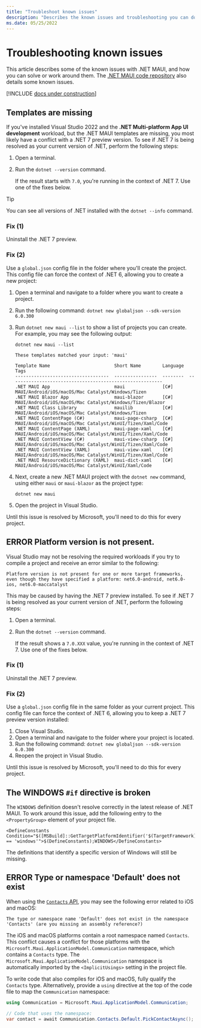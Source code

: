 ```yaml
---
title: "Troubleshoot known issues"
description: "Describes the known issues and troubleshooting you can do to resolve these issues for a .NET Multi-platform App UI (.NET MAUI) app."
ms.date: 05/25/2022
---
```


# Troubleshooting known issues

This article describes some of the known issues with .NET MAUI, and how you can solve or work around them. The [.NET MAUI code repository](https://github.com/dotnet/maui/wiki/Known-Issues) also details some known issues.

[!INCLUDE [docs under construction](~/includes/preview-note.md)]

## Templates are missing

If you've installed Visual Studio 2022 and the **.NET Multi-platform App UI development** workload, but the .NET MAUI templates are missing, you most likely have a conflict with a .NET 7 preview version. To see if .NET 7 is being resolved as your current version of .NET, perform the following steps:

01. Open a terminal.
01. Run the `dotnet --version` command.

    If the result starts with `7.0`, you're running in the context of .NET 7. Use one of the fixes below.

> [!TIP]
> You can see all versions of .NET installed with the `dotnet --info` command.

### Fix (1)

Uninstall the .NET 7 preview.

### Fix (2)

Use a `global.json` config file in the folder where you'll create the project. This config file can force the context of .NET 6, allowing you to create a new project:

01. Open a terminal and navigate to a folder where you want to create a project.
01. Run the following command: `dotnet new globaljson --sdk-version 6.0.300`
01. Run `dotnet new maui --list` to show a list of projects you can create. For example, you may see the following output:

    ```dotnetcli
    dotnet new maui --list
    
    These templates matched your input: 'maui'
    
    Template Name                        Short Name        Language  Tags
    -----------------------------------  ----------------  --------  ---------------------------------------------------------
    .NET MAUI App                        maui              [C#]      MAUI/Android/iOS/macOS/Mac Catalyst/Windows/Tizen
    .NET MAUI Blazor App                 maui-blazor       [C#]      MAUI/Android/iOS/macOS/Mac Catalyst/Windows/Tizen/Blazor
    .NET MAUI Class Library              mauilib           [C#]      MAUI/Android/iOS/macOS/Mac Catalyst/Windows/Tizen
    .NET MAUI ContentPage (C#)           maui-page-csharp  [C#]      MAUI/Android/iOS/macOS/Mac Catalyst/WinUI/Tizen/Xaml/Code
    .NET MAUI ContentPage (XAML)         maui-page-xaml    [C#]      MAUI/Android/iOS/macOS/Mac Catalyst/WinUI/Tizen/Xaml/Code
    .NET MAUI ContentView (C#)           maui-view-csharp  [C#]      MAUI/Android/iOS/macOS/Mac Catalyst/WinUI/Tizen/Xaml/Code
    .NET MAUI ContentView (XAML)         maui-view-xaml    [C#]      MAUI/Android/iOS/macOS/Mac Catalyst/WinUI/Tizen/Xaml/Code
    .NET MAUI ResourceDictionary (XAML)  maui-dict-xaml    [C#]      MAUI/Android/iOS/macOS/Mac Catalyst/WinUI/Xaml/Code
    ```

01. Next, create a new .NET MAUI project with the `dotnet new` command, using either `maui` or `maui-blazor` as the project type:

    ```dotnetcli
    dotnet new maui
    ```

01. Open the project in Visual Studio.

Until this issue is resolved by Microsoft, you'll need to do this for every project.

## ERROR Platform version is not present.

Visual Studio may not be resolving the required workloads if you try to compile a project and receive an error similar to the following:

```
Platform version is not present for one or more target frameworks, even though they have specified a platform: net6.0-android, net6.0-ios, net6.0-maccatalyst
```

This may be caused by having the .NET 7 preview installed. To see if .NET 7 is being resolved as your current version of .NET, perform the following steps:

01. Open a terminal.
01. Run the `dotnet --version` command.

    If the result shows a `7.0.XXX` value, you're running in the context of .NET 7. Use one of the fixes below.

### Fix (1)

Uninstall the .NET 7 preview.

### Fix (2)

Use a `global.json` config file in the same folder as your current project. This config file can force the context of .NET 6, allowing you to keep a .NET 7 preview version installed:

01. Close Visual Studio.
01. Open a terminal and navigate to the folder where your project is located.
01. Run the following command: `dotnet new globaljson --sdk-version 6.0.300`
01. Reopen the project in Visual Studio.

Until this issue is resolved by Microsoft, you'll need to do this for every project.

## The WINDOWS `#if` directive is broken

The `WINDOWS` definition doesn't resolve correctly in the latest release of .NET MAUI. To work around this issue, add the following entry to the `<PropertyGroup>` element of your project file.

```
<DefineConstants Condition="$([MSBuild]::GetTargetPlatformIdentifier('$(TargetFramework)')) == 'windows'">$(DefineConstants);WINDOWS</DefineConstants>
```

The definitions that identify a specific version of Windows will still be missing.

## ERROR Type or namespace 'Default' does not exist

When using the [`Contacts` API](platform-integration/communication/contacts.md), you may see the following error related to iOS and macOS:

```
The type or namespace name 'Default' does not exist in the namespace 'Contacts' (are you missing an assembly reference?)
```

The iOS and macOS platforms contain a root namespace named `Contacts`. This conflict causes a conflict for those platforms with the `Microsoft.Maui.ApplicationModel.Communication` namespace, which contains a `Contacts` type. The `Microsoft.Maui.ApplicationModel.Communication` namespace is automatically imported by the `<ImplicitUsings>` setting in the project file.

To write code that also compiles for iOS and macOS, fully qualify the `Contacts` type. Alternatively, provide a `using` directive at the top of the code file to map the `Communication` namespace:

```csharp
using Communication = Microsoft.Maui.ApplicationModel.Communication;

// Code that uses the namespace:
var contact = await Communication.Contacts.Default.PickContactAsync();
```
